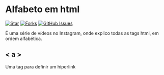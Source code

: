 # Alfabeto em html
[![Star](https://img.shields.io/github/stars/digitalinnovationone/dio-lab-open-source?style=social)](https://github.com/HellenCristinaP/Alfabeto/stargazers)
[![Forks](https://img.shields.io/github/forks/digitalinnovationone/dio-lab-open-source?style=social)](https://github.com/HellenCristinaP/Alfabeto/forks)
[![GitHub Issues](https://img.shields.io/github/issues/digitalinnovationone/dio-lab-open-source?style=social)](https://github.com/HellenCristinaP/Alfabeto/issues/)

É uma série de vídeos no Instagram, onde explico todas as tags html, em ordem alfabética.

## &lt; a &gt;
Uma tag para definir um hiperlink
